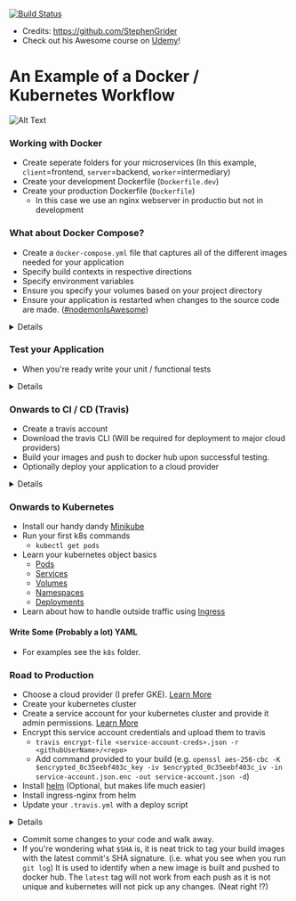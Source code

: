 [![Build Status](https://travis-ci.org/desainis/simplek8s.svg?branch=master)](https://travis-ci.org/desainis/simplek8s)

- Credits: https://github.com/StephenGrider
- Check out his Awesome course on [Udemy](https://www.udemy.com/course/docker-and-kubernetes-the-complete-guide)!

# An Example of a Docker / Kubernetes Workflow

![Alt Text](demo.gif)

### Working with Docker
- Create seperate folders for your microservices (In this example, `client`=frontend, `server`=backend, `worker`=intermediary)
- Create your development Dockerfile (`Dockerfile.dev`)
- Create your production Dockerfile (`Dockerfile`)
  - In this case we use an nginx webserver in productio but not in development

### What about Docker Compose?
- Create a `docker-compose.yml` file that captures all of the different images needed for your application
- Specify build contexts in respective directions
- Specify environment variables
- Ensure you specify your volumes based on your project directory
- Ensure your application is restarted when changes to the source code are made. ([#nodemonIsAwesome](https://www.npmjs.com/package/nodemon))

<details>

```yaml
version: '3'
services:
  postgres:
    image: 'postgres:latest'
  redis:
    image: 'redis:latest'
  nginx:
    restart: always
    build:
      dockerfile: Dockerfile.dev
      context: ./nginx
    ports:
      - '3050:80'
  api:
    build:
      dockerfile: Dockerfile.dev
      context: ./server
    volumes:
      - /app/node_modules
      - ./server:/app
    environment:
      - REDIS_HOST=redis
      - REDIS_PORT=6379
      - PGUSER=postgres
      - PGHOST=postgres
      - PGDATABASE=postgres
      - PGPASSWORD=postgres_password
      - PGPORT=5432
  client:
    build:
      dockerfile: Dockerfile.dev
      context: ./client
    volumes:
      - /app/node_modules
      - ./client:/app
  worker:
    environment:
      - REDIS_HOST=redis
      - REDIS_PORT=6379
    build:
      dockerfile: Dockerfile.dev
      context: ./worker
    volumes:
      - /app/node_modules
      - ./worker:/app
```

</details>

### Test your Application
- When you're ready write your unit / functional tests

<details>

```js
import React from 'react';
import ReactDOM from 'react-dom';
import App from './App';

it('renders without crashing', () => {});

```

</details>


### Onwards to CI / CD (Travis)
- Create a travis account
- Download the travis CLI (Will be required for deployment to major cloud providers)
- Build your images and push to docker hub upon successful testing. 
- Optionally deploy your application to a cloud provider

<details>

```yaml
sudo: required
services:
  - docker

before_install:
  - docker build -t stephengrider/docker-react -f Dockerfile.dev .

script:
  - docker run stephengrider/docker-react npm run test -- --coverage

deploy:
  provider: elasticbeanstalk
  region: "us-west-2"
  app: "docker"
  env: "Docker-env"
  bucket_name: "elasticbeanstalk-us-west-2-306476627547"
  bucket_path: "docker"
  on:
    branch: master
  access_key_id: $AWS_ACCESS_KEY
  secret_access_key:
    secure: "$AWS_SECRET_KEY"
```

</details>

### Onwards to Kubernetes
- Install our handy dandy [Minikube](https://minikube.sigs.k8s.io/docs/start/)
- Run your first k8s commands
  - `kubectl get pods`
- Learn your kubernetes object basics
  - [Pods](https://kubernetes.io/docs/concepts/workloads/pods/pod-overview/)
  - [Services](https://kubernetes.io/docs/concepts/services-networking/service/)
  - [Volumes](https://kubernetes.io/docs/concepts/storage/volumes/)
  - [Namespaces](https://kubernetes.io/docs/concepts/overview/working-with-objects/namespaces/)
  - [Deployments](https://kubernetes.io/docs/concepts/workloads/controllers/deployment/)
- Learn about how to handle outside traffic using [Ingress](https://kubernetes.io/docs/concepts/services-networking/ingress/)

#### Write Some (Probably a lot) YAML
- For examples see the `k8s` folder. 

### Road to Production
- Choose a cloud provider (I prefer GKE). [Learn More](https://cloud.google.com/kubernetes-engine/) 
- Create your kubernetes cluster
- Create a service account for your kubernetes cluster and provide it admin permissions. [Learn More](https://cloud.google.com/kubernetes-engine/docs/tutorials/authenticating-to-cloud-platform)
- Encrypt this service account credentials and upload them to travis 
  - `travis encrypt-file <service-account-creds>.json -r <githubUserName>/<repo>`
  - Add command provided to your build (e.g. `openssl aes-256-cbc -K $encrypted_0c35eebf403c_key -iv $encrypted_0c35eebf403c_iv -in service-account.json.enc -out service-account.json -d`)
- Install [helm](https://helm.sh/) (Optional, but makes life much easier)
- Install ingress-nginx from helm
- Update your `.travis.yml` with a deploy script

<details>

```sh
docker build -t desainis/multi-client:latest -t desainis/multi-client:$SHA -f ./client/Dockerfile ./client
docker build -t desainis/multi-server:latest -t desainis/multi-server:$SHA -f ./server/Dockerfile ./server
docker build -t desainis/multi-worker:latest -t desainis/multi-worker:$SHA -f ./worker/Dockerfile ./worker
docker push desainis/multi-client:latest
docker push desainis/multi-server:latest
docker push desainis/multi-worker:latest

docker push desainis/multi-client:$SHA
docker push desainis/multi-server:$SHA
docker push desainis/multi-worker:$SHA

kubectl apply -f k8s
kubectl set image deployments/server-deployment server=desainis/multi-server:$SHA
kubectl set image deployments/client-deployment client=desainis/multi-client:$SHA
kubectl set image deployments/worker-deployment worker=desainis/multi-worker:$SHA
```

</details>

- Commit some changes to your code and walk away. 
- If you're wondering what `$SHA` is, it is neat trick to tag your build images with the latest commit's SHA signature. (i.e. what you see when you run `git log`) It is used to identify when a new image is built and pushed to docker hub. The `latest` tag will not work from each push as it is not unique and kubernetes will not pick up any changes. (Neat right !?)

